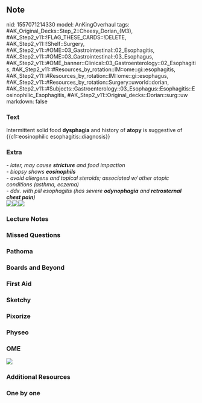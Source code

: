 ## Note
nid: 1557071214330
model: AnKingOverhaul
tags: #AK_Original_Decks::Step_2::Cheesy_Dorian_(M3), #AK_Step2_v11::!FLAG_THESE_CARDS::!DELETE, #AK_Step2_v11::!Shelf::Surgery, #AK_Step2_v11::#OME::03_Gastrointestinal::02_Esophagitis, #AK_Step2_v11::#OME::03_Gastrointestinal::03_Esophagus, #AK_Step2_v11::#OME_banner::Clinical::03_Gastroenterology::02_Esophagitis, #AK_Step2_v11::#Resources_by_rotation::IM::ome::gi::esophagitis, #AK_Step2_v11::#Resources_by_rotation::IM::ome::gi::esophagus, #AK_Step2_v11::#Resources_by_rotation::Surgery::uworld::dorian, #AK_Step2_v11::#Subjects::Gastroenterology::03_Esophagus::Esophagitis::Eosinophilic_Esophagitis, #AK_Step2_v11::Original_decks::Dorian::surg::uw
markdown: false

### Text
Intermittent solid food <b>dysphagia</b> and history of
<b>atopy</b> is suggestive of {{c1::eosinophilic
esophagitis::diagnosis}}

### Extra
<div>
  <div>
    <i>- later, may cause <b>stricture</b> and food impaction</i>
  </div>
  <div>
    <i>- biopsy shows <b>eosinophils</b></i>
  </div>
  <div>
    <i>- avoid allergens and topical steroids; associated w/ other
    atopic conditions (asthma, eczema)</i>
  </div>
  <div>
    <i>- ddx. with pill esophagitis (has severe <b>odynophagia</b>
    and <b>retrosternal chest pain</b>)</i>
  </div>
  <div>
    <i><img src="220px-Multi_ring_esophagus.jpg"><img src=
    "EE.png"><span style=""><img src=
    "paste-444735273566211.jpg"></span></i>
  </div>
</div>

### Lecture Notes


### Missed Questions


### Pathoma


### Boards and Beyond


### First Aid


### Sketchy


### Pixorize


### Physeo


### OME
<div class="ome-widget">
  <a href=
  "https://onlinemeded.org/spa/gastroenterology/esophagitis/acquire?ref=anki">
  <img src="_OME_AnkiFlashcards_Lesson_1.png"></a>
</div>

### Additional Resources


### One by one

